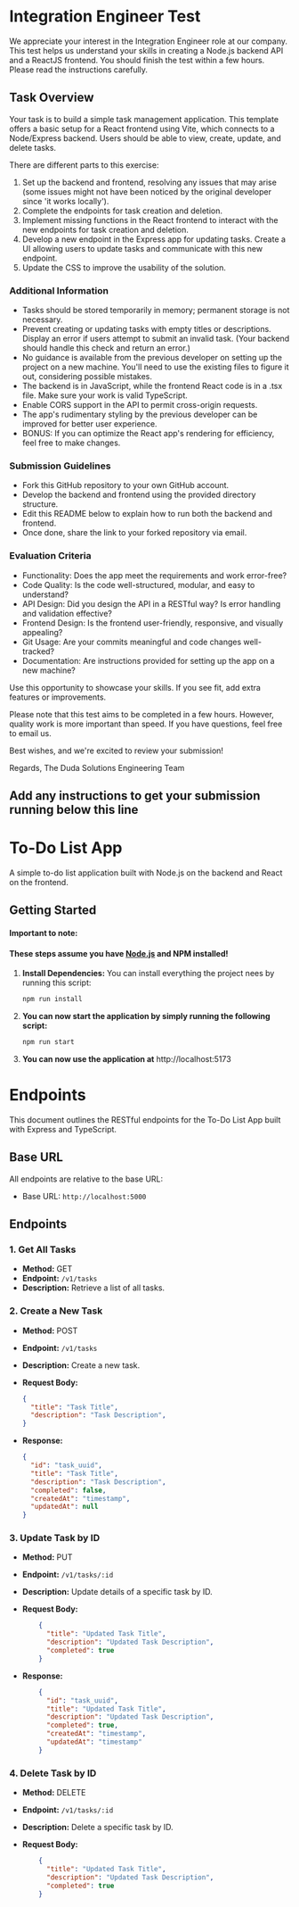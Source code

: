 # Integration Engineer Test

We appreciate your interest in the Integration Engineer role at our company. This test helps us understand your skills in creating a Node.js backend API and a ReactJS frontend. You should finish the test within a few hours. Please read the instructions carefully.

## Task Overview

Your task is to build a simple task management application. This template offers a basic setup for a React frontend using Vite, which connects to a Node/Express backend. Users should be able to view, create, update, and delete tasks.

There are different parts to this exercise:

1. Set up the backend and frontend, resolving any issues that may arise (some issues might not have been noticed by the original developer since 'it works locally').
2. Complete the endpoints for task creation and deletion.
3. Implement missing functions in the React frontend to interact with the new endpoints for task creation and deletion.
4. Develop a new endpoint in the Express app for updating tasks. Create a UI allowing users to update tasks and communicate with this new endpoint.
5. Update the CSS to improve the usability of the solution.

### Additional Information

- Tasks should be stored temporarily in memory; permanent storage is not necessary.
- Prevent creating or updating tasks with empty titles or descriptions. Display an error if users attempt to submit an invalid task. (Your backend should handle this check and return an error.)
- No guidance is available from the previous developer on setting up the project on a new machine. You'll need to use the existing files to figure it out, considering possible mistakes.
- The backend is in JavaScript, while the frontend React code is in a .tsx file. Make sure your work is valid TypeScript.
- Enable CORS support in the API to permit cross-origin requests.
- The app's rudimentary styling by the previous developer can be improved for better user experience.
- BONUS: If you can optimize the React app's rendering for efficiency, feel free to make changes.

### Submission Guidelines

- Fork this GitHub repository to your own GitHub account.
- Develop the backend and frontend using the provided directory structure.
- Edit this README below to explain how to run both the backend and frontend.
- Once done, share the link to your forked repository via email.

### Evaluation Criteria

- Functionality: Does the app meet the requirements and work error-free?
- Code Quality: Is the code well-structured, modular, and easy to understand?
- API Design: Did you design the API in a RESTful way? Is error handling and validation effective?
- Frontend Design: Is the frontend user-friendly, responsive, and visually appealing?
- Git Usage: Are your commits meaningful and code changes well-tracked?
- Documentation: Are instructions provided for setting up the app on a new machine?

Use this opportunity to showcase your skills. If you see fit, add extra features or improvements.

Please note that this test aims to be completed in a few hours. However, quality work is more important than speed. If you have questions, feel free to email us.

Best wishes, and we're excited to review your submission!

Regards,
The Duda Solutions Engineering Team

## Add any instructions to get your submission running below this line

# To-Do List App

A simple to-do list application built with Node.js on the backend and React on the frontend.

## Getting Started

#### Important to note:
#### These steps assume you have [Node.js](https://nodejs.org/en/download/) and NPM installed!

1. **Install Dependencies:** You can install everything the project nees by running this script:

   ```bash
   npm run install
   ```

2. **You can now start the application by simply running the following script:**
    ```bash
    npm run start
    ```
3. **You can now use the application at** http://localhost:5173


# Endpoints

This document outlines the RESTful endpoints for the To-Do List App built with Express and TypeScript.

## Base URL

All endpoints are relative to the base URL:

- Base URL: `http://localhost:5000`

## Endpoints

### 1. Get All Tasks

- **Method:** GET
- **Endpoint:** `/v1/tasks`
- **Description:** Retrieve a list of all tasks.

### 2. Create a New Task

- **Method:** POST
- **Endpoint:** `/v1/tasks`
- **Description:** Create a new task.
- **Request Body:**

  ```json
  {
    "title": "Task Title",
    "description": "Task Description",
  }
    ```

- **Response:**

    ```json
    {
      "id": "task_uuid",
      "title": "Task Title",
      "description": "Task Description",
      "completed": false,
      "createdAt": "timestamp",
      "updatedAt": null
    }
    ```

### 3. Update Task by ID

- **Method:** PUT
- **Endpoint:** `/v1/tasks/:id`
- **Description:** Update details of a specific task by ID.
- **Request Body:**


    ```json
        {
          "title": "Updated Task Title",
          "description": "Updated Task Description",
          "completed": true
        }
    ```

- **Response:**

    ```json
        {
          "id": "task_uuid",
          "title": "Updated Task Title",
          "description": "Updated Task Description",
          "completed": true,
          "createdAt": "timestamp",
          "updatedAt": "timestamp"
        }
    ```

### 4. Delete Task by ID

- **Method:** DELETE
- **Endpoint:** `/v1/tasks/:id`
- **Description:** Delete a specific task by ID.
- **Request Body:**

    ```json
        {
          "title": "Updated Task Title",
          "description": "Updated Task Description",
          "completed": true
        }
    ```